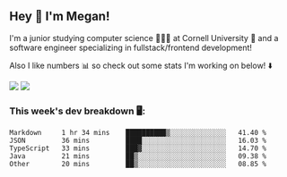 ## Hey 👋 I'm Megan! 
I'm a junior studying computer science 👩🏻‍💻 at Cornell University 🐻 and a software engineer specializing in fullstack/frontend development!

Also I like numbers 📊 so check out some stats I'm working on below! ⬇️

<img src="https://github-readme-stats.vercel.app/api?username=meganyin13&show_icons=true&hide=stars&count_private=true" />

<img src="https://github-readme-stats.vercel.app/api/top-langs/?username=meganyin13&layout=compact&hide=Jupyter%20Notebook" />

### This week's dev breakdown 🖥:
<!--START_SECTION:waka-->
```text
Markdown     1 hr 34 mins    ██████████▒░░░░░░░░░░░░░░   41.40 % 
JSON         36 mins         ████░░░░░░░░░░░░░░░░░░░░░   16.03 % 
TypeScript   33 mins         ███▓░░░░░░░░░░░░░░░░░░░░░   14.70 % 
Java         21 mins         ██▒░░░░░░░░░░░░░░░░░░░░░░   09.38 % 
Other        20 mins         ██▒░░░░░░░░░░░░░░░░░░░░░░   08.85 % 
```
<!--END_SECTION:waka-->